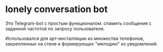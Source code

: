 # lonely conversation bot
Это Telegram-bot с простым функционалом: спамить сообщения с заданной частотой по запросу пользователя.

Использовался для арт-инсталляции из множества телефонов, закрепленных на стене и формирующих "мелодию" из уведомлений.

